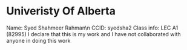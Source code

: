 # Univeristy Of Alberta
Name: Syed Shahmeer Rahman\n
CCID: syedsha2
Class info: LEC A1 (82995)
I declare that this is my work and I have not collaborated with anyone in doing this work
